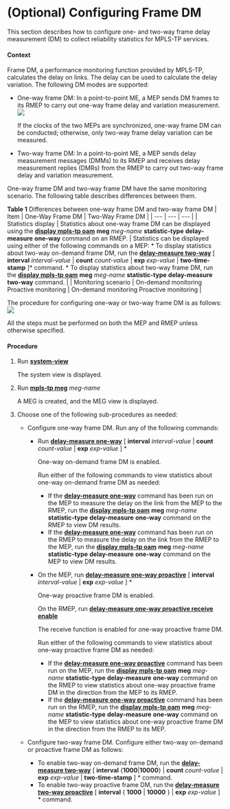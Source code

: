 (Optional) Configuring Frame DM
===============================

This section describes how to configure one- and two-way frame delay measurement (DM) to collect reliability statistics for MPLS-TP services.

#### Context

Frame DM, a performance monitoring function provided by MPLS-TP, calculates the delay on links. The delay can be used to calculate the delay variation. The following DM modes are supported:

* One-way frame DM: In a point-to-point ME, a MEP sends DM frames to its RMEP to carry out one-way frame delay and variation measurement.![](../../../../public_sys-resources/note_3.0-en-us.png) 
  
  If the clocks of the two MEPs are synchronized, one-way frame DM can be conducted; otherwise, only two-way frame delay variation can be measured.
* Two-way frame DM: In a point-to-point ME, a MEP sends delay measurement messages (DMMs) to its RMEP and receives delay measurement replies (DMRs) from the RMEP to carry out two-way frame delay and variation measurement.

One-way frame DM and two-way frame DM have the same monitoring scenario. The following table describes differences between them.

**Table 1** Differences between one-way frame DM and two-way frame DM
| Item | One-Way Frame DM | Two-Way Frame DM |
| --- | --- | --- |
| Statistics display | Statistics about one-way frame DM can be displayed using the [**display mpls-tp oam**](cmdqueryname=display+mpls-tp+oam) **meg** *meg-name* **statistic-type** **delay-measure** **one-way** command on an RMEP. | Statistics can be displayed using either of the following commands on a MEP:  * To display statistics about two-way on-demand frame DM, run the [**delay-measure two-way**](cmdqueryname=delay-measure+two-way) [ **interval** *interval-value* | **count** *count-value* | **exp** *exp-value* | **two-time-stamp** ]\* command. * To display statistics about two-way frame DM, run the [**display mpls-tp oam**](cmdqueryname=display+mpls-tp+oam) **meg** *meg-name* **statistic-type** **delay-measure** **two-way** command. |
| Monitoring scenario | On-demand monitoring  Proactive monitoring | On-demand monitoring  Proactive monitoring |



The procedure for configuring one-way or two-way frame DM is as follows:![](../../../../public_sys-resources/note_3.0-en-us.png) 

All the steps must be performed on both the MEP and RMEP unless otherwise specified.




#### Procedure

1. Run [**system-view**](cmdqueryname=system-view)
   
   
   
   The system view is displayed.
2. Run [**mpls-tp meg**](cmdqueryname=mpls-tp+meg) *meg-name*
   
   
   
   A MEG is created, and the MEG view is displayed.
3. Choose one of the following sub-procedures as needed:
   
   
   * Configure one-way frame DM. Run any of the following commands:
     
     + Run [**delay-measure one-way**](cmdqueryname=delay-measure+one-way) [ **interval** *interval-value* | **count** *count-value* | **exp** *exp-value* ] \*
       
       One-way on-demand frame DM is enabled.
       
       Run either of the following commands to view statistics about one-way on-demand frame DM as needed:
       
       - If the [**delay-measure one-way**](cmdqueryname=delay-measure+one-way) command has been run on the MEP to measure the delay on the link from the MEP to the RMEP, run the [**display mpls-tp oam**](cmdqueryname=display+mpls-tp+oam) **meg** *meg-name* **statistic-type** **delay-measure** **one-way** command on the RMEP to view DM results.
       - If the [**delay-measure one-way**](cmdqueryname=delay-measure+one-way) command has been run on the RMEP to measure the delay on the link from the RMEP to the MEP, run the [**display mpls-tp oam**](cmdqueryname=display+mpls-tp+oam) **meg** *meg-name* **statistic-type** **delay-measure** **one-way** command on the MEP to view DM results.
     + On the MEP, run [**delay-measure one-way proactive**](cmdqueryname=delay-measure+one-way+proactive) [ **interval** *interval-value* | **exp** *exp-value* ] \*
       
       One-way proactive frame DM is enabled.
       
       On the RMEP, run [**delay-measure one-way proactive receive enable**](cmdqueryname=delay-measure+one-way+proactive+receive+enable)
       
       The receive function is enabled for one-way proactive frame DM.
       
       Run either of the following commands to view statistics about one-way proactive frame DM as needed:
       
       - If the [**delay-measure one-way proactive**](cmdqueryname=delay-measure+one-way+proactive) command has been run on the MEP, run the [**display mpls-tp oam**](cmdqueryname=display+mpls-tp+oam) **meg** *meg-name* **statistic-type** **delay-measure** **one-way** command on the RMEP to view statistics about one-way proactive frame DM in the direction from the MEP to its RMEP.
       - If the [**delay-measure one-way proactive**](cmdqueryname=delay-measure+one-way+proactive) command has been run on the RMEP, run the [**display mpls-tp oam**](cmdqueryname=display+mpls-tp+oam) **meg** *meg-name* **statistic-type** **delay-measure** **one-way** command on the MEP to view statistics about one-way proactive frame DM in the direction from the RMEP to its MEP.
   * Configure two-way frame DM. Configure either two-way on-demand or proactive frame DM as follows:
     
     + To enable two-way on-demand frame DM, run the [**delay-measure two-way**](cmdqueryname=delay-measure+two-way) [ **interval** {**1000**|**10000**} | **count** *count-value* | **exp** *exp-value* | **two-time-stamp** ] \* command.
     + To enable two-way proactive frame DM, run the [**delay-measure two-way proactive**](cmdqueryname=delay-measure+two-way+proactive) [ **interval** { **1000** | **10000** } | **exp** *exp-value* ] \* command.